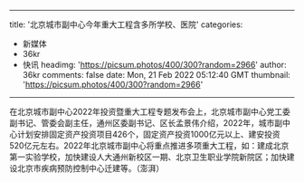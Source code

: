 
---
title: '北京城市副中心今年重大工程含多所学校、医院'
categories: 
 - 新媒体
 - 36kr
 - 快讯
headimg: 'https://picsum.photos/400/300?random=2966'
author: 36kr
comments: false
date: Mon, 21 Feb 2022 05:12:40 GMT
thumbnail: 'https://picsum.photos/400/300?random=2966'
---

<div>   
在北京城市副中心2022年投资暨重大工程专题发布会上，北京城市副中心党工委副书记、管委会副主任，通州区委副书记、区长孟景伟介绍，2022年，城市副中心计划安排固定资产投资项目426个，固定资产投资1000亿元以上、建安投资520亿元左右。2022年北京城市副中心将重点推进多项重大工程，如：建成北京第一实验学校，加快建设人大通州新校区一期、北京卫生职业学院新院区；加快建设北京市疾病预防控制中心迁建等。（澎湃）  
</div>
            